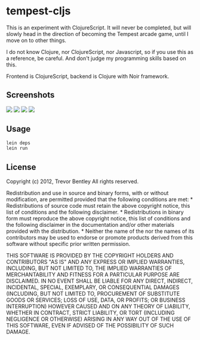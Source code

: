 # tempest-cljs

This is an experiment with ClojureScript.  It will never be completed, but will slowly head in the direction of becoming the Tempest arcade game, until I move on to other things.

I do not know Clojure, nor ClojureScript, nor Javascript, so if you use this as a reference, be careful.  And don't judge my programming skills based on this.

Frontend is ClojureScript, backend is Clojure with Noir framework.

## Screenshots

<img src="http://cloud.github.com/downloads/mrmekon/tempest-cljs/screenshot-action.png" />

<img src="http://cloud.github.com/downloads/mrmekon/tempest-cljs/screenshot-round.png" />

<img src="http://cloud.github.com/downloads/mrmekon/tempest-cljs/screenshot-flat.png" />

<img src="http://cloud.github.com/downloads/mrmekon/tempest-cljs/screenshot-oblong.png" />

## Usage

```bash
lein deps
lein run
```

## License

Copyright (c) 2012, Trevor Bentley
All rights reserved.

Redistribution and use in source and binary forms, with or without
modification, are permitted provided that the following conditions are met:
    * Redistributions of source code must retain the above copyright
      notice, this list of conditions and the following disclaimer.
    * Redistributions in binary form must reproduce the above copyright
      notice, this list of conditions and the following disclaimer in the
      documentation and/or other materials provided with the distribution.
    * Neither the name of the <organization> nor the
      names of its contributors may be used to endorse or promote products
      derived from this software without specific prior written permission.

THIS SOFTWARE IS PROVIDED BY THE COPYRIGHT HOLDERS AND CONTRIBUTORS "AS IS" AND
ANY EXPRESS OR IMPLIED WARRANTIES, INCLUDING, BUT NOT LIMITED TO, THE IMPLIED
WARRANTIES OF MERCHANTABILITY AND FITNESS FOR A PARTICULAR PURPOSE ARE
DISCLAIMED. IN NO EVENT SHALL <COPYRIGHT HOLDER> BE LIABLE FOR ANY
DIRECT, INDIRECT, INCIDENTAL, SPECIAL, EXEMPLARY, OR CONSEQUENTIAL DAMAGES
(INCLUDING, BUT NOT LIMITED TO, PROCUREMENT OF SUBSTITUTE GOODS OR SERVICES;
LOSS OF USE, DATA, OR PROFITS; OR BUSINESS INTERRUPTION) HOWEVER CAUSED AND
ON ANY THEORY OF LIABILITY, WHETHER IN CONTRACT, STRICT LIABILITY, OR TORT
(INCLUDING NEGLIGENCE OR OTHERWISE) ARISING IN ANY WAY OUT OF THE USE OF THIS
SOFTWARE, EVEN IF ADVISED OF THE POSSIBILITY OF SUCH DAMAGE.
